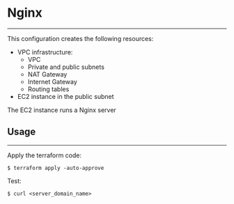 # Nginx
---

This configuration creates the following resources:
* VPC infrastructure:
   * VPC
   * Private and public subnets
   * NAT Gateway
   * Internet Gateway
   * Routing tables
* EC2 instance in the public subnet


The EC2 instance runs a Nginx server

## Usage
---

Apply the terraform code:
```
$ terraform apply -auto-approve
```

Test:
```
$ curl <server_domain_name>
```
